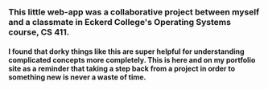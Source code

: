 ### This little web-app was a collaborative project between myself and a classmate in Eckerd College's Operating Systems course, CS 411.

#### I found that dorky things like this are super helpful for understanding complicated concepts more completely. This is here and on my portfolio site as a reminder that taking a step back from a project in order to something new is never a waste of time.
